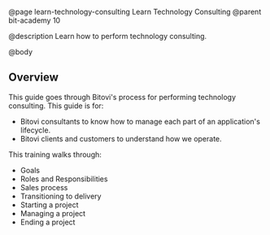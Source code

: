 @page learn-technology-consulting Learn Technology Consulting
@parent bit-academy 10

@description Learn how to perform technology consulting.

@body

## Overview

This guide goes through Bitovi's process for performing technology
consulting. This guide is for:

- Bitovi consultants to know how to manage each part of an application's lifecycle.
- Bitovi clients and customers to understand how we operate.

This training walks through:

- Goals
- Roles and Responsibilities
- Sales process
- Transitioning to delivery
- Starting a project
- Managing a project
- Ending a project

